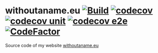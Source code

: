 # withoutaname.eu [![Build](https://github.com/WithoutAName25/withoutaname.eu/actions/workflows/CICD.yml/badge.svg)](https://github.com/WithoutAName25/withoutaname.eu/actions/workflows/CICD.yml) [![codecov](https://codecov.io/gh/WithoutAName25/withoutaname.eu/branch/master/graph/badge.svg?token=C8BLVNJNXS)](https://codecov.io/gh/WithoutAName25/withoutaname.eu) [![codecov unit](https://codecov.io/gh/WithoutAName25/withoutaname.eu/branch/master/graph/badge.svg?token=C8BLVNJNXS&flag=unit)](https://codecov.io/gh/WithoutAName25/withoutaname.eu) [![codecov e2e](https://codecov.io/gh/WithoutAName25/withoutaname.eu/branch/master/graph/badge.svg?token=C8BLVNJNXS&flag=e2e)](https://codecov.io/gh/WithoutAName25/withoutaname.eu) [![CodeFactor](https://www.codefactor.io/repository/github/withoutaname25/withoutaname.eu/badge)](https://www.codefactor.io/repository/github/withoutaname25/withoutaname.eu)

Source code of my website [withoutaname.eu](https://withoutaname.eu)
